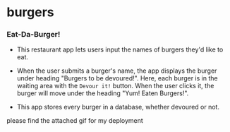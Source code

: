 # burgers
### Eat-Da-Burger! 

* This restaurant app lets users input the names of burgers they'd like to eat.

* When the user submits a burger's name, the app displays the burger under heading "Burgers to be devoured!". Here, each burger is in the waiting area with the `Devour it!` button. When the user clicks it, the burger will move under the heading "Yum! Eaten Burgers!".

* This app stores every burger in a database, whether devoured or not. 
  
please find the attached gif for my deployment
